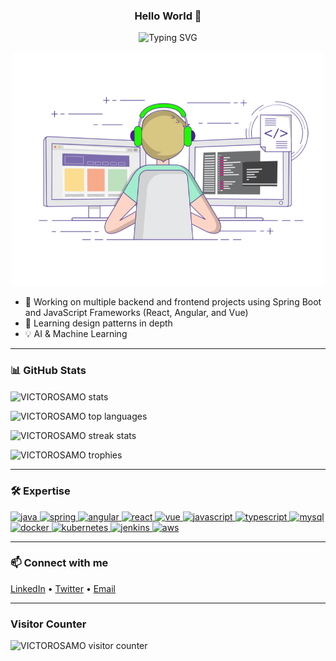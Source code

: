<h3 align="center">Hello World 👋</h3>
<p align="center">
  <img src="https://readme-typing-svg.demolab.com?font=Fira+Code&weight=500&size=24&pause=1000&color=1ABC9C&center=true&vCenter=true&width=500&lines=Full-stack+Software+Engineer;Spring+Boot+%7C+React+Developer;Problem+Solver+%7C+Tech+Enthusiast" alt="Typing SVG" />
</p>


<p align="center">
  <img src="https://raw.githubusercontent.com/devSouvik/devSouvik/master/gif3.gif" alt="coding gif" width="500"/>
</p>

<ul>
  <li>🔭 Working on multiple backend and frontend projects using Spring Boot and JavaScript Frameworks (React, Angular, and Vue)</li>
  <li>🌱 Learning design patterns in depth</li>
  <li>💡 AI & Machine Learning</li>
</ul>

---

<h3>📊 GitHub Stats</h3>

<p>
  <img align="center" src="https://github-readme-stats.vercel.app/api?username=VICTOROSAMO&show_icons=true&theme=tokyonight&locale=en" alt="VICTOROSAMO stats" />
</p>
<p>
  <img src="https://github-readme-stats.vercel.app/api/top-langs?username=VICTOROSAMO&show_icons=true&layout=compact&theme=tokyonight&locale=en" alt="VICTOROSAMO top languages" />
</p>
<p>
  <img src="https://github-readme-streak-stats.herokuapp.com/?user=VICTOROSAMO&theme=tokyonight" alt="VICTOROSAMO streak stats" />
</p>
<p>
  <img src="https://github-profile-trophy.vercel.app/?username=VICTOROSAMO&theme=tokyonight&margin-w=10&margin-h=10&no-frame=true" alt="VICTOROSAMO trophies" />
</p>

---

<h3>🛠️ Expertise</h3>

<p>
  <a target="_blank" href="https://www.java.com">
    <img src="https://img.shields.io/badge/Java-007396?style=for-the-badge&logo=java&logoColor=white" alt="java" />
  </a>
  <a target="_blank" href="https://spring.io">
    <img src="https://img.shields.io/badge/Spring-6DB33F?style=for-the-badge&logo=spring&logoColor=white" alt="spring" />
  </a>
  <a target="_blank" href="https://angular.io">
    <img src="https://img.shields.io/badge/Angular-DD0031?style=for-the-badge&logo=angular&logoColor=white" alt="angular" />
  </a>
  <a target="_blank" href="https://reactjs.org">
    <img src="https://img.shields.io/badge/React-61DAFB?style=for-the-badge&logo=react&logoColor=black" alt="react" />
  </a>
  <a target="_blank" href="https://vuejs.org">
    <img src="https://img.shields.io/badge/Vue-4FC08D?style=for-the-badge&logo=vue.js&logoColor=white" alt="vue" />
  </a>
  <a target="_blank" href="https://www.javascript.com">
    <img src="https://img.shields.io/badge/JavaScript-F7DF1E?style=for-the-badge&logo=javascript&logoColor=black" alt="javascript" />
  </a>
  <a target="_blank" href="https://www.typescriptlang.org">
    <img src="https://img.shields.io/badge/TypeScript-3178C6?style=for-the-badge&logo=typescript&logoColor=white" alt="typescript" />
  </a>
  <a target="_blank" href="https://www.mysql.com">
    <img src="https://img.shields.io/badge/MySQL-4479A1?style=for-the-badge&logo=mysql&logoColor=white" alt="mysql" />
  </a>
  <a target="_blank" href="https://www.docker.com">
    <img src="https://img.shields.io/badge/Docker-2496ED?style=for-the-badge&logo=docker&logoColor=white" alt="docker" />
  </a>
  <a target="_blank" href="https://kubernetes.io">
    <img src="https://img.shields.io/badge/Kubernetes-326CE5?style=for-the-badge&logo=kubernetes&logoColor=white" alt="kubernetes" />
  </a>
  <a target="_blank" href="https://www.jenkins.io">
    <img src="https://img.shields.io/badge/Jenkins-D24939?style=for-the-badge&logo=jenkins&logoColor=white" alt="jenkins" />
  </a>
  <a target="_blank" href="https://aws.amazon.com">
    <img src="https://img.shields.io/badge/AWS-232F3E?style=for-the-badge&logo=amazon-aws&logoColor=white" alt="aws" />
  </a>
</p>

---

<h3>📫 Connect with me</h3>
<p>
  <a href="https://linkedin.com/in/yourprofile" target="_blank">LinkedIn</a> •
  <a href="https://twitter.com/yourhandle" target="_blank">Twitter</a> •
  <a href="mailto:youremail@example.com">Email</a>
</p>

---

<h3>Visitor Counter</h3>
<p>
  <img src="https://komarev.com/ghpvc/?username=VICTOROSAMO&label=Profile%20views&color=0e75b6&style=flat" alt="VICTOROSAMO visitor counter" />
</p>




